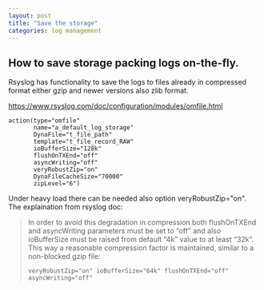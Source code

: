 ```yaml
---
layout: post
title: "Save the storage"
categories: log management
---
```


## How to save storage packing logs on-the-fly.

Rsyslog has functionality to save the logs to files already in compressed format either gzip and newer versions also zlib format.

https://www.rsyslog.com/doc/configuration/modules/omfile.html

```
action(type="omfile"
       name="a_default_log_storage"
       DynaFile="t_file_path"
       template="t_file_record_RAW"
       ioBufferSize="128k"
       flushOnTXEnd="off"
       asyncWriting="off"
       veryRobustZip="on"
       DynaFileCacheSize="70000"
       zipLevel="6")
```
Under heavy load there can be needed also option veryRobustZip="on". The explaination from rsyslog doc:

> In order to avoid this degradation in compression both flushOnTXEnd and asyncWriting parameters must be set to “off” and also ioBufferSize must be raised from default “4k” value to at least “32k”. This way a reasonable compression factor is maintained, similar to a non-blocked gzip file:
> 
> ```veryRobustZip="on" ioBufferSize="64k" flushOnTXEnd="off" asyncWriting="off"```


